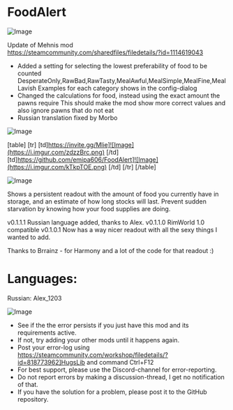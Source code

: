 # FoodAlert

![Image](https://i.imgur.com/WAEzk68.png)

Update of Mehnis mod
https://steamcommunity.com/sharedfiles/filedetails/?id=1114619043

- Added a setting for selecting the lowest preferability of food to be counted
	DesperateOnly,RawBad,RawTasty,MealAwful,MealSimple,MealFine,MealLavish
	Examples for each category shows in the config-dialog
- Changed the calculations for food, instead using the exact amount the pawns require
	This should make the mod show more correct values and also ignore pawns that do not eat
- Russian translation fixed by Morbo

![Image](https://i.imgur.com/7Gzt3Rg.png)


[table]
	[tr]
		[td]https://invite.gg/Mlie]![Image](https://i.imgur.com/zdzzBrc.png)
[/td]
		[td]https://github.com/emipa606/FoodAlert]![Image](https://i.imgur.com/kTkpTOE.png)
[/td]
	[/tr]
[/table]
	
![Image](https://i.imgur.com/NOW7jU1.png)


Shows a persistent readout with the amount of food you currently have in storage, and an estimate of how long stocks will last. Prevent sudden starvation by knowing how your food supplies are doing.

v0.1.1.1 Russian language added, thanks to Alex.
v0.1.1.0 RimWorld 1.0 compatible
v0.1.0.1 Now has a way nicer readout with all the sexy things I wanted to add.

Thanks to Brrainz - for Harmony and a lot of the code for that readout :)

# Languages:

Russian: Alex_1203


![Image](https://i.imgur.com/Rs6T6cr.png)



-  See if the the error persists if you just have this mod and its requirements active.
-  If not, try adding your other mods until it happens again.
-  Post your error-log using https://steamcommunity.com/workshop/filedetails/?id=818773962]HugsLib and command Ctrl+F12
-  For best support, please use the Discord-channel for error-reporting.
-  Do not report errors by making a discussion-thread, I get no notification of that.
-  If you have the solution for a problem, please post it to the GitHub repository.




